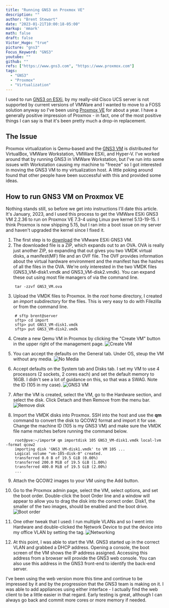 ```yaml
---
title: "Running GNS3 on Proxmox VE"
description: ""
author: "Brent Stewart"
date: "2023-01-21T10:00:18-05:00"
markup: 'mmark'
math: false
draft: false
Victor_Hugo: "true"
picture: "gns3"
Focus_Keyword: "GNS3"
youtube: ""
github: ""
refs: ["https://www.gns3.com", "https://www.proxmox.com"]
tags:
  - "GNS3"
  - "Proxmox"
  - "Virtualization"
---
```

I used to run [GNS3 on ESXi](/210421_gns3_attached_to_esxi/), by my really-old Cisco UCS server is not supported by current versions of VMWare and I wanted to move to a FOSS solution anyway so I've been using [Proxmox VE](/220219_proxmox/) for about a year.  I have a generally positive impression of Proxmox - in fact, one of the most positive things I can say is that it's been pretty much a drop-in replacement.

## The Issue
Proxmox virtualization is Qemu-based and the [GNS3 VM](https://gns3.com/software/download-vm) is distributed for VirtualBox, VMWare Workstation, VMWare ESXi, and Hyper-V.  I've worked around that by running GNS3 in VMWare Workstation, but I've run into some issues with Workstation causing my machine to "freeze" so I got interested in moving the GNS3 VM to my virtualization host.  A little poking around found that other people have been successful with this and provided some ideas.

## How to run GNS3 VM on Proxmox VE

Nothing stands still, so before we get into instructions I'll date this article.  It's January, 2023, and I used this process to get the VMWare ESXi GNS3 VM 2.2.36 to run on Proxmox VE 7.3-4 using Linux pve kernel 5.13-19-15.  I think Proxmox is now shipping 5.15, but I ran into a boot issue on my server and haven't upgraded the kernel since I fixed it.

1. The first step is to [download](https://gns3.com/software/download-vm) the VMware ESXi GNS3 VM.
2. The downloaded file is a ZIP, which expands out to an OVA.  OVA is really just another ZIP, so expanding that out gives you two VMDK virtual disks, a manifest(MF) file and an OVF file.  The OVF provides information about the virtual hardware environment and the manifest has the hashes of all the files in the OVA.  We're only interested in the two VMDK files (GNS3_VM-disk1.vmdk and GNS3_VM-disk2.vmdk).  You can expand these out using most file managers of via the command line.
```
    tar -zzvf GNS3_VM.ova
```
3. Upload the VMDK files to Proxmox.  In the _root_ home directory, I created an _import_ subdirectory for the files.  This is very easy to do with Filezilla or from the command line.
```
    # sftp brent@server
    sftp> cd import
    sftp> put GNS3_VM-disk1.vmdk
    sftp> put GNS3_VM-disk2.vmdk
```

4. Create a new Qemu VM in Proxmox by clicking the "Create VM" button in the upper right of the management page. ![Create VM](/230121-createvm.png)

5. You can accept the defaults on the General tab.  Under OS, steup the VM without any media. 
 ![No Media](/230121-PVEnomedia.png#center)

6. Accept defaults on the System tab and Disks tab.  I set my VM to use 4 processors (2 sockets, 2 cores each) and set the default memory to 16GB.  I didn't see a lot of guidance on this, so that was a SWAG.  Note the ID (105 in my case).
![GNS3 VM](/230121-GNS3VM.png#center)

7. After the VM is created, select the VM, go to the Hardware section, and select the disk.  Click Detach and then Remove from the menu bar.
![Remove disk](/230121-PVErmove.png#center)

8. Import the VMDK disks into Proxmox.  SSH into the host and use the __qm__ command to convert the disk to QCOW2 format and import it for use.  Change the machine ID (105 is my GNS3 VM) and make sure the VMDK file name matches before running the command below.
```
    root@pve:~/import# qm importdisk 105 GNS3_VM-disk1.vmdk local-lvm -format qcow2
    importing disk 'GNS3_VM-disk1.vmdk' to VM 105 ...
    Logical volume "vm-105-disk-0" created.
    transferred 0.0 B of 19.5 GiB (0.00%)
    transferred 200.0 MiB of 19.5 GiB (1.00%)
    transferred 400.0 MiB of 19.5 GiB (2.00%)
    ...
```

9. Attach the QCOW2 images to your VM using the Add button.
10.  Go to the Proxmox admin page, select the VM, select options, and set the boot order.  Double-click the boot Order line and a window will appear to allow you to drag the disk into the correct order.  Disk1, the smaller of the two images, should be enabled and the boot drive.
![Boot order](/230121-PVEboot.png#center)

11. One other tweak that I used: I run multiple VLANs and so I went into Hardware and double-clicked the Network Device to put the device into my office VLAN by setting the tag.
![Networking](/230121-PVEnet.png#center)

12.  At this point, I was able to start the VM.  GNS3 started up in the correct VLAN and grabbed a DHCP address.  Opening a console, the boot screen of the VM shows the IP address assigned.  Accessing this address from a browser will provide the GNS3 web console.  You can also use this address in the GNS3 front-end to identify the back-end server.

I've been using the web version more this time and continue to be impressed by it and by the progression that the GNS3 team is making on it.  I was able to add appliances using either interface - I actually find the web client to be a little easier in that regard.  Early testing is great, although I can always go back and commit more cores or more memory if needed.